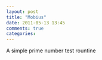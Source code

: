 ```yaml
---
layout: post
title: "Mobius"
date: 2011-05-13 13:45
comments: true
categories: 
---
```


A simple prime number test rountine




